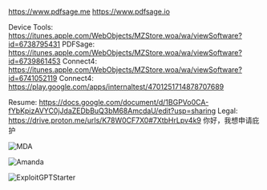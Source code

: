 https://www.pdfsage.me
https://www.pdfsage.io

Device Tools: https://itunes.apple.com/WebObjects/MZStore.woa/wa/viewSoftware?id=6738795431
PDFSage: https://itunes.apple.com/WebObjects/MZStore.woa/wa/viewSoftware?id=6739861453
Connect4: https://itunes.apple.com/WebObjects/MZStore.woa/wa/viewSoftware?id=6741052119
Connect4: https://play.google.com/apps/internaltest/4701251714878707689

Resume: https://docs.google.com/document/d/1BGPVo0CA-fYbKpizAVYC0jJdaZEDbBuQ3bM68AmcdaU/edit?usp=sharing
Legal: https://drive.proton.me/urls/K78W0CF7X0#7XtbHrLpv4k9
你好，我想申请庇护

![MDA](https://github.com/user-attachments/assets/211c83d3-6e45-40e9-ad0d-b685c00757da)

![Amanda](https://github.com/user-attachments/assets/f7db0821-4162-4a00-8e72-4a02dc8aa84f)

![ExploitGPTStarter](https://github.com/user-attachments/assets/4506d1cd-0110-4f49-a242-9925dc65208b)
